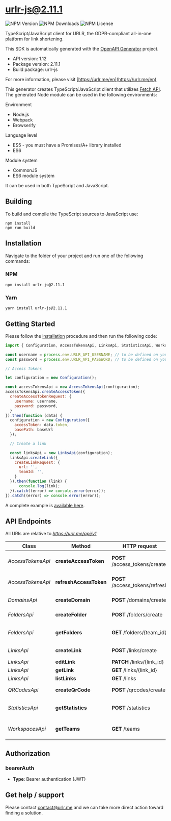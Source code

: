 # urlr-js@2.11.1

![NPM Version](https://img.shields.io/npm/v/urlr-js) ![NPM Downloads](https://img.shields.io/npm/dm/urlr-js) ![NPM License](https://img.shields.io/npm/l/urlr-js)

TypeScript/JavaScript client for URLR, the GDPR-compliant all-in-one platform for link shortening.

This SDK is automatically generated with the [OpenAPI Generator](https://openapi-generator.tech) project.

- API version: 1.12
- Package version: 2.11.1
- Build package: urlr-js

For more information, please visit [https://urlr.me/en](https://urlr.me/en)

This generator creates TypeScript/JavaScript client that utilizes [Fetch API](https://fetch.spec.whatwg.org/). The generated Node module can be used in the following environments:

Environment
* Node.js
* Webpack
* Browserify

Language level
* ES5 - you must have a Promises/A+ library installed
* ES6

Module system
* CommonJS
* ES6 module system

It can be used in both TypeScript and JavaScript.

## Building

To build and compile the TypeScript sources to JavaScript use:
```
npm install
npm run build
```

## Installation

Navigate to the folder of your project and run one of the following commands:

### NPM

```
npm install urlr-js@2.11.1
```

### Yarn

```
yarn install urlr-js@2.11.1
```

## Getting Started

Please follow the [installation](#installation) procedure and then run the following code:

```javascript
import { Configuration, AccessTokensApi, LinksApi, StatisticsApi, WorkspacesApi } from "urlr-js"

const username = process.env.URLR_API_USERNAME; // to be defined on your side
const password = process.env.URLR_API_PASSWORD; // to be defined on your side

// Access Tokens

let configuration = new Configuration();

const accessTokensApi = new AccessTokensApi(configuration);
accessTokensApi.createAccessToken({
  createAccessTokenRequest: {
    username: username,
    password: password,
  }
}).then(function (data) {
  configuration = new Configuration({
    accessToken: data.token,
    basePath: baseUrl
  });

  // Create a link

  const linksApi = new LinksApi(configuration);
  linksApi.createLink({
    createLinkRequest: {
      url: '',
      teamId: '',
    }
  }).then(function (link) {
      console.log(link);
  }).catch((error) => console.error(error));
}).catch((error) => console.error(error));
```

A complete example is [available here](examples/example1.js).

## API Endpoints

All URIs are relative to *https://urlr.me/api/v1*

Class | Method | HTTP request | Description
------------ | ------------- | ------------- | -------------
*AccessTokensApi* | **createAccessToken** | **POST** /access_tokens/create | Get an access token
*AccessTokensApi* | **refreshAccessToken** | **POST** /access_tokens/refresh | Refresh an access token
*DomainsApi* | **createDomain** | **POST** /domains/create | Create a domain
*FoldersApi* | **createFolder** | **POST** /folders/create | Create a folder
*FoldersApi* | **getFolders** | **GET** /folders/{team_id} | Get folders of workspace
*LinksApi* | **createLink** | **POST** /links/create | Create a link
*LinksApi* | **editLink** | **PATCH** /links/{link_id} | Edit a link
*LinksApi* | **getLink** | **GET** /links/{link_id} | Get a link
*LinksApi* | **listLinks** | **GET** /links | List links
*QRCodesApi* | **createQrCode** | **POST** /qrcodes/create | Create a QR Code
*StatisticsApi* | **getStatistics** | **POST** /statistics | Get statistics of a link
*WorkspacesApi* | **getTeams** | **GET** /teams | Get workspaces of user


## Authorization


### bearerAuth

- **Type**: Bearer authentication (JWT)


## Get help / support

Please contact [contact@urlr.me](mailto:contact@urlr.me?subject=[GitHub]%urlr-javascript) and we can take more direct action toward finding a solution.
